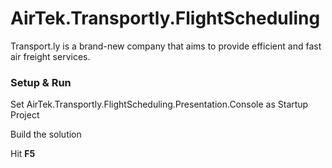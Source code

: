 # AirTek.Transportly.FlightScheduling

Transport.ly is a brand-new company that aims to provide efficient and fast air freight services.

### Setup & Run
Set AirTek.Transportly.FlightScheduling.Presentation.Console as Startup Project

Build the solution

Hit **F5** 
